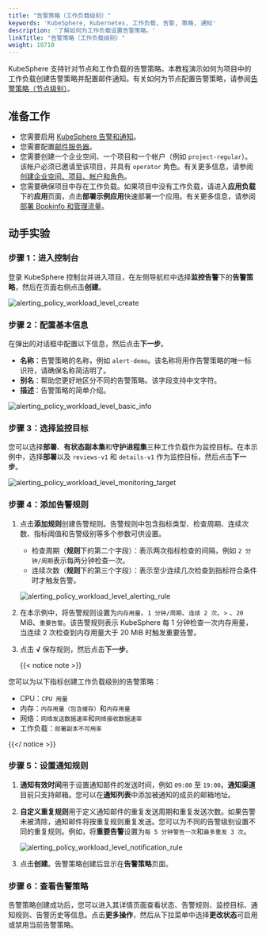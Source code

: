 ```yaml
---
title: "告警策略（工作负载级别）"
keywords: 'KubeSphere, Kubernetes, 工作负载, 告警, 策略, 通知'
description: '了解如何为工作负载设置告警策略。'
linkTitle: "告警策略（工作负载级别）"
weight: 10710
---
```


KubeSphere 支持针对节点和工作负载的告警策略。本教程演示如何为项目中的工作负载创建告警策略并配置邮件通知。有关如何为节点配置告警策略，请参阅[告警策略（节点级别）](../../../cluster-administration/cluster-wide-alerting-and-notification/alerting-policy/)。

## 准备工作

- 您需要启用 [KubeSphere 告警和通知](../../../pluggable-components/alerting-notification/)。
- 您需要配置[邮件服务器](../../../cluster-administration/cluster-settings/mail-server/)。
- 您需要创建一个企业空间、一个项目和一个帐户（例如 `project-regular`）。该帐户必须已邀请至该项目，并具有 `operator` 角色。有关更多信息，请参阅[创建企业空间、项目、帐户和角色](../../../quick-start/create-workspace-and-project/)。
- 您需要确保项目中存在工作负载。如果项目中没有工作负载，请进入**应用负载**下的**应用**页面，点击**部署示例应用**快速部署一个应用。有关更多信息，请参阅[部署 Bookinfo 和管理流量](../../../quick-start/deploy-bookinfo-to-k8s/)。

## 动手实验

### 步骤 1：进入控制台

登录 KubeSphere 控制台并进入项目，在左侧导航栏中选择**监控告警**下的**告警策略**，然后在页面右侧点击**创建**。

![alerting_policy_workload_level_create](/images/docs/zh-cn/alerting/alerting_policy_workload_level_create.png)

### 步骤 2：配置基本信息

在弹出的对话框中配置以下信息，然后点击**下一步**。
- **名称**：告警策略的名称，例如 `alert-demo`。该名称将用作告警策略的唯一标识符，请确保名称简洁明了。
- **别名**：帮助您更好地区分不同的告警策略。该字段支持中文字符。
- **描述**：告警策略的简单介绍。

![alerting_policy_workload_level_basic_info](/images/docs/zh-cn/alerting/alerting_policy_workload_level_basic_info.png)

### 步骤 3：选择监控目标

您可以选择**部署**、**有状态副本集**和**守护进程集**三种工作负载作为监控目标。在本示例中，选择**部署**以及 `reviews-v1` 和 `details-v1` 作为监控目标，然后点击**下一步**。

![alerting_policy_workload_level_monitoring_target](/images/docs/zh-cn/alerting/alerting_policy_workload_level_monitoring_target.png)

### 步骤 4：添加告警规则

1. 点击**添加规则**创建告警规则。告警规则中包含指标类型、检查周期、连续次数、指标阈值和告警级别等多个参数可供设置。
   - 检查周期（**规则**下的第二个字段）：表示两次指标检查的间隔，例如 `2 分钟/周期`表示每两分钟检查一次。
   - 连续次数（**规则**下的第三个字段）：表示至少连续几次检查到指标符合条件时才触发告警。

   ![alerting_policy_workload_level_alerting_rule](/images/docs/zh-cn/alerting/alerting_policy_workload_level_alerting_rule.png)

2. 在本示例中，将告警规则设置为`内存用量`、`1 分钟/周期`、`连续 2 次`、`>` 、`20` MiB、`重要告警`。该告警规则表示 KubeSphere 每 1 分钟检查一次内存用量，当连续 2 次检查到内存用量大于 20 MiB 时触发重要告警。

3. 点击 **√** 保存规则，然后点击**下一步**。

   {{< notice note >}}

您可以为以下指标创建工作负载级别的告警策略：
- CPU：`CPU 用量`
- 内存：`内存用量（包含缓存）`和`内存用量`
- 网络：`网络发送数据速率`和`网络接收数据速率`
- 工作负载：`部署副本不可用率`

{{</ notice >}}

### 步骤 5：设置通知规则

1. **通知有效时间**用于设置通知邮件的发送时间，例如 `09:00` 至 `19:00`。**通知渠道**目前只支持邮箱。您可以在**通知列表**中添加被通知的成员的邮箱地址。
1. **自定义重复规则**用于定义通知邮件的重复发送周期和重复发送次数。如果告警未被清除，通知邮件将按重复规则重复发送。您可以为不同的告警级别设置不同的重复规则。例如，将**重要告警**设置为`每 5 分钟警告一次`和`最多重发 3 次`。

   ![alerting_policy_workload_level_notification_rule](/images/docs/zh-cn/alerting/alerting_policy_workload_level_notification_rule.png)

3. 点击**创建**。告警策略创建后显示在**告警策略**页面。

### 步骤 6：查看告警策略

告警策略创建成功后，您可以进入其详情页面查看状态、告警规则、监控目标、通知规则、告警历史等信息。点击**更多操作**，然后从下拉菜单中选择**更改状态**可启用或禁用当前告警策略。